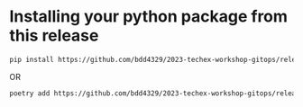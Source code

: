 # Installing your python package from this release

~~~bash
pip install https://github.com/bdd4329/2023-techex-workshop-gitops/releases/download/v0.1.0/mycoolpackage-0.1.0-py3-none-any.whl
~~~

OR

~~~bash
poetry add https://github.com/bdd4329/2023-techex-workshop-gitops/releases/download/v0.1.0/mycoolpackage-0.1.0-py3-none-any.whl
~~~